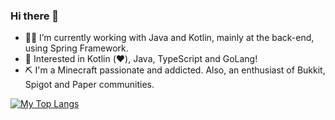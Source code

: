 ### Hi there 👋

- 👨‍💻 I’m currently working with Java and Kotlin, mainly at the back-end, using Spring Framework.
- 🧐 Interested in Kotlin (❤️), Java, TypeScript and GoLang!
- ⛏️ I'm a Minecraft passionate and addicted. Also, an enthusiast of Bukkit, Spigot and Paper communities.  

[![My Top Langs](https://github-readme-stats.vercel.app/api/top-langs?username=BrunnoFdc&layout=compact&theme=dark)](https://github.com/anuraghazra/github-readme-stats)
